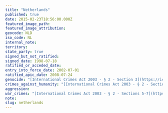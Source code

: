 ```yaml
---
title: "Netherlands"
published: true
date: 2015-02-23T18:56:00.000Z
featured_image_path:
featured_image_attribution:
geocode: NLD
iso_code: NL
internal_note:
territory:
state_party: true
signed_but_not_ratified:
signed_date: 1998-07-18
ratified_or_acceded_date:
entry_into_force_date: 2002-07-01
ratified_apic_date: 2008-07-24
genocide: "[International Crimes Act 2003 - § 2 - Section 3](https://iccdb.hrlc.net/data/doc/55/keyword/46/)"
crimes_against_humanity: "[International Crimes Act 2003 - § 2 - Section 4](https://iccdb.hrlc.net/data/doc/55/keyword/13/)"
aggression:
war_crimes: "[International Crimes Act 2003 - § 2 - Sections 5-7](https://iccdb.hrlc.net/data/doc/55/keyword/145/)"
note:
slug: netherlands
---
```

